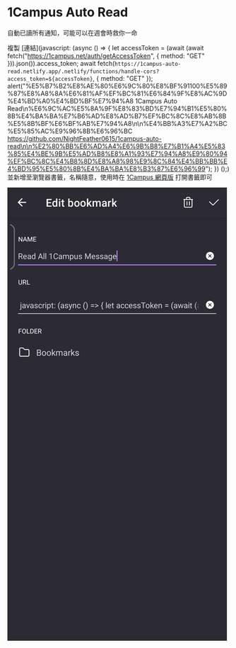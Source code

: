 # 1Campus Auto Read
自動已讀所有通知，可能可以在週會時救你一命

複製 [連結](javascript: (async () => { let accessToken = (await (await fetch("https://1campus.net/auth/getAccessToken", { method: "GET" })).json()).access_token; await fetch(`https://1campus-auto-read.netlify.app/.netlify/functions/handle-cors?access_token=${accessToken}`, { method: "GET" }); alert("%E5%B7%B2%E8%AE%80%E6%9C%80%E8%BF%91100%E5%89%87%E8%A8%8A%E6%81%AF%EF%BC%81%E6%84%9F%E8%AC%9D%E4%BD%A0%E4%BD%BF%E7%94%A8 1Campus Auto Read\n%E6%9C%AC%E5%8A%9F%E8%83%BD%E7%94%B1%E5%80%8B%E4%BA%BA%E7%B6%AD%E8%AD%B7%EF%BC%8C%E8%AB%8B%E5%8B%BF%E6%BF%AB%E7%94%A8\n\n%E4%BB%A3%E7%A2%BC%E5%85%AC%E9%96%8B%E6%96%BC https://github.com/NightFeather0615/1campus-auto-read\n\n%E2%80%BB%E6%AD%A4%E6%9B%B8%E7%B1%A4%E5%83%85%E4%BE%9B%E5%AD%B8%E8%A1%93%E7%94%A8%E9%80%94%EF%BC%8C%E4%B8%8D%E8%A8%98%E9%8C%84%E4%BB%BB%E4%BD%95%E5%80%8B%E4%BA%BA%E8%B3%87%E6%96%99"); }) ();) 並新增至瀏覽器書籤，名稱隨意，使用時在 [1Campus 網頁版](https://1campus.net/) 打開書籤即可


![Demo](./src/demo.jpg)